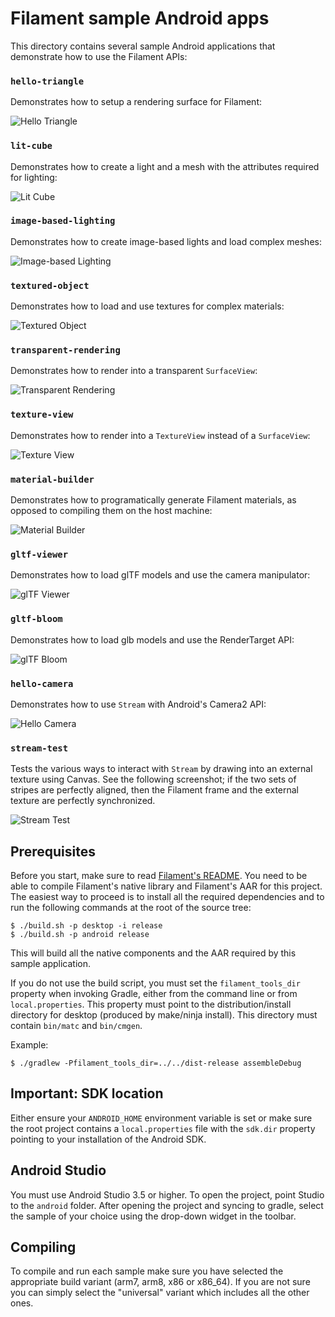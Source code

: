 # Filament sample Android apps

This directory contains several sample Android applications that demonstrate how to use the
Filament APIs:

### `hello-triangle`

Demonstrates how to setup a rendering surface for Filament:

![Hello Triangle](../../docs/images/samples/sample_hello_triangle.jpg)

### `lit-cube`

Demonstrates how to create a light and a mesh with the attributes required for lighting:

![Lit Cube](../../docs/images/samples/sample_lit_cube.jpg)

### `image-based-lighting`

Demonstrates how to create image-based lights and load complex meshes:

![Image-based Lighting](../../docs/images/samples/sample_image_based_lighting.jpg)

### `textured-object`

Demonstrates how to load and use textures for complex materials:

![Textured Object](../../docs/images/samples/sample_textured_object.jpg)

### `transparent-rendering`

Demonstrates how to render into a transparent `SurfaceView`:

![Transparent Rendering](../../docs/images/samples/sample_transparent_rendering.jpg)

### `texture-view`

Demonstrates how to render into a `TextureView` instead of a `SurfaceView`:

![Texture View](../../docs/images/samples/sample_texture_view.jpg)

### `material-builder`

Demonstrates how to programatically generate Filament materials, as opposed to compiling them on the
host machine:

![Material Builder](../../docs/images/samples/sample_image_based_lighting.jpg)

### `gltf-viewer`

Demonstrates how to load glTF models and use the camera manipulator:

![glTF Viewer](../../docs/images/samples/sample_gltf_viewer.jpg)

### `gltf-bloom`

Demonstrates how to load glb models and use the RenderTarget API:

![glTF Bloom](../../docs/images/samples/sample_gltf_bloom.jpg)

### `hello-camera`

Demonstrates how to use `Stream` with Android's Camera2 API:

![Hello Camera](../../docs/images/samples/sample_hello_camera.jpg)

### `stream-test`

Tests the various ways to interact with `Stream` by drawing into an external texture using Canvas.
See the following screenshot; if the two sets of stripes are perfectly aligned, then the Filament
frame and the external texture are perfectly synchronized.

![Stream Test](../../docs/images/samples/sample_stream_test.jpg)

## Prerequisites

Before you start, make sure to read [Filament's README](../../README.md). You need to be able to
compile Filament's native library and Filament's AAR for this project. The easiest way to proceed
is to install all the required dependencies and to run the following commands at the root of the
source tree:

```
$ ./build.sh -p desktop -i release
$ ./build.sh -p android release
```

This will build all the native components and the AAR required by this sample application.

If you do not use the build script, you must set the `filament_tools_dir` property when invoking
Gradle, either from the command line or from `local.properties`. This property must point to the
distribution/install directory for desktop (produced by make/ninja install). This directory must
contain `bin/matc` and `bin/cmgen`.

Example:
```
$ ./gradlew -Pfilament_tools_dir=../../dist-release assembleDebug
```

## Important: SDK location

Either ensure your `ANDROID_HOME` environment variable is set or make sure the root project
contains a `local.properties` file with the `sdk.dir` property pointing to your installation of
the Android SDK.

## Android Studio

You must use Android Studio 3.5 or higher. To open the project, point Studio to the `android`
folder. After opening the project and syncing to gradle, select the sample of your choice using the
drop-down widget in the toolbar.

## Compiling

To compile and run each sample make sure you have selected the appropriate build variant
(arm7, arm8, x86 or x86_64). If you are not sure you can simply select the "universal"
variant which includes all the other ones.
